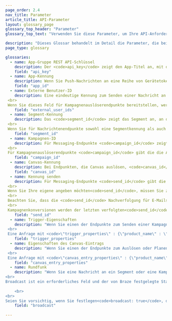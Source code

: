 ```yaml
---
page_order: 2.4
nav_title: Parameter
article_title: API-Parameter
layout: glossary_page
glossary_top_header: "Parameter"
glossary_top_text: "Verwenden Sie diese Parameter, um Ihre API-Anforderungen zu definieren. Obwohl die von Ihnen benötigten Parameter unter den Endpunkten aufgeführt sind, sollte Ihnen dies mehr Einblick in deren Nuance und andere Spezifikationen geben."

description: "Dieses Glossar behandelt im Detail die Parameter, die bei API-Anfragen verwendet werden." 
page_type: glossary

glossaries:
  - name: App-Gruppe REST API-Schlüssel
    description: Der <code>api_key</code> zeigt den App-Titel an, mit dem die Daten in dieser Anforderung verknüpft sind, und authentifiziert den Anforderer als jemanden, der Nachrichten an die App senden darf. Sie muss bei jeder Anfrage als HTTP-Autorisierungsheader enthalten sein. Sie finden sie im Abschnitt „<strong>Developer Console</strong>“ des Braze-Dashboards.
    field: "api_key"
  - name: App-Kennung
    description: Wenn Sie Push-Nachrichten an eine Reihe von Gerätetokens senden möchten (anstelle von Benutzern), müssen Sie angeben, in welchem Namen welche bestimmte App Sie Nachrichten senden. In diesem Fall geben Sie die entsprechende App-Kennung in einem Token-Objekt ein. Sie finden sie im Abschnitt „<strong>Developer Console</strong>“ des Braze-Dashboards.
    field: "app_id"
  - name: Externe Benutzer-ID
    description: Eine eindeutige Kennung zum Senden einer Nachricht an bestimmte Benutzer. Diese Kennung sollte mit der im Braze SDK festgelegten Kennung übereinstimmen. Sie können nur Benutzer für Nachrichten ansprechen, die bereits über das SDK oder die Benutzer-API identifiziert wurden. In einer Anfrage sind maximal 50 externe Benutzer-IDs zulässig. <br>
 <br>
 Wenn Sie dieses Feld für Kampagnenauslöserendpunkte bereitstellen, werden die Kriterien mit den Kampagnensegmenten geschichtet und nur Benutzer, die in der Liste der externen Benutzer-IDs und des Kampagnensegments enthalten sind, erhalten die Nachricht.
    field: "external_user_ids"
  - name: Segment-Kennung
    description: Das <code>segment_id</code> zeigt das Segment an, an das die Nachricht gesendet werden soll. Eine Segmentkennung für jedes der von Ihnen erstellten Segmente finden Sie im Abschnitt „<strong>Developer Console</strong>“ des Braze-Dashboards. <br>
 <br>
 Wenn Sie für Nachrichtenendpunkte sowohl eine Segmentkennung als auch eine Liste externer Benutzer-IDs in einer einzigen Messaging-Anfrage bereitstellen, werden die Kriterien geschichtet und nur Benutzer, die sich sowohl in der Liste der externen Benutzer-IDs als auch im angegebenen Segment befinden, erhalten die Nachricht.
    field: "segment_id"
  - name: Kampagnen-ID
    description: Für Messaging-Endpunkte <code>campaign_id</code> zeigt die die API-Kampagne an, unter der die Analyse einer Nachricht verfolgt werden soll. Eine Kampagnenkennung für jede der Kampagnen, die Sie erstellt haben, finden Sie im Abschnitt „<strong>Developer Console</strong>“ des Braze-Dashboards. Wenn Sie im Anforderungstext eine Kampagnenkennung angeben, müssen Sie <code>message_variation_id</code> in jedem der Nachrichtenobjekte eine angeben, die die dargestellte Variante Ihrer Kampagne angibt. <br>
 <br>
 Für Kampagnenauslöserendpunkte <code>campaign_id</code> gibt die die API-ID der auszulösenden Kampagne an. Dieses Feld ist für alle Trigger-Endpunktanfragen erforderlich.
    field: "campaign_id"
  - name: Canvas-Kennung
    description: Bei Endpunkten, die Canvas auslösen, <code>canvas_id</code> gibt die die Kennung des Canvas an, der ausgelöst oder geplant werden soll. Dieses Feld ist für alle Trigger-Endpunktanfragen erforderlich.
    field: "canvas_id"
  - name: Kennung senden
    description: Für Messaging-Endpunkte <code>send_id</code> gibt die an, unter welchem Sendevorgang die Analyse für eine Nachricht verfolgt werden soll. <code>send_id</code> Mit können Sie Analysen für eine bestimmte Instanz einer Kampagne abrufen, die über den <code>sends/data_series</code> Endpunkt gesendet wird. API- und API-Trigger-Kampagnen, die als Broadcast gesendet werden, generieren automatisch eine Sendekennung, wenn keine Sendekennung bereitgestellt wird. <br>
 <br>
 Wenn Sie Ihre eigene angeben möchten<code>send_id</code>, müssen Sie zunächst eine über den <code>sends/id/create</code> Endpunkt erstellen. Der <code>send_id</code> muss alle ASCII-Zeichen und höchstens 64 Zeichen lang sein.  Sie können eine Sendekennung für mehrere Sendungen derselben Kampagne wiederverwenden, wenn Sie die Analysen dieser Sendungen zusammen gruppieren möchten. <br>
 <br>
 Beachten Sie, dass die <code>send_id</code> Nachverfolgung für E-Mails, die über Mailjet gesendet werden, nicht verfügbar ist. <br>
 <br>
 Kampagnenkonversionen werden der letzten verfolgten<code>send_id</code>, die der Benutzer von dieser Kampagne erhalten hat, zugeordnet, es sei denn, die letzte Sendung, die der Benutzer erhalten hat, wurde nicht verfolgt.
    field: "send_id"
  - name: Trigger-Eigenschaften
    description: "Wenn Sie einen der Endpunkte zum Senden einer Kampagne mit API-Triggered Delivery verwenden, können Sie eine Karte mit Schlüsseln und Werten bereitstellen, um Ihre Nachricht anzupassen. Wenn Sie eine API-Anfrage stellen, die ein Objekt in enthält<code>\"trigger_properties\"</code>, können die Werte in diesem Objekt dann in Ihrer Nachrichtenvorlage unter dem <code>api_trigger_properties</code> Namensraum referenziert werden. <br>
 <br>
 Eine Anfrage mit <code>\"trigger_properties\" : {\"product_name\" : \"shoes\", \"product_price\" : 79.99}</code> könnte beispielsweise das Wort \"Schuhe\" zur Nachricht hinzufügen, indem sie hinzufügt<code>{{api_trigger_properties.${product_name}}}</code>."
    field: "trigger_properties"
  - name: Eigenschaften des Canvas-Eintrags
    description: "Wenn Sie einen der Endpunkte zum Auslösen oder Planen eines Canvas über die API verwenden, können Sie eine Karte mit Schlüsseln und Werten bereitstellen, um Nachrichten anzupassen, die von den ersten Schritten Ihres Canvas im <code>\"canvas_entry_properties\"</code> Namensraum gesendet werden. <br>
 <br>
 Eine Anfrage mit <code>\"canvas_entry_properties\" : {\"product_name\" : \"shoes\", \"product_price\" : 79.99}</code> könnte beispielsweise das Wort \"Schuhe\" zu einer Nachricht hinzufügen, indem Sie hinzufügen<code>{{canvas_entry_properties.${product_name}}}</code>."
    field: "canvas_entry_properties"
  - name: Rundfunk
    description: "Wenn Sie eine Nachricht an ein Segment oder eine Kampagnenzielgruppe senden, die einen API-Endpunkt verwendet, müssen Sie ausdrücklich definieren, ob Ihre Nachricht eine \"Übertragung\" an eine große Gruppe von Benutzern ist, indem Sie einen <code>broadcast</code> Booleschen in den API-Aufruf einbeziehen. Das heißt, wenn Sie beabsichtigen, eine API-Nachricht an das gesamte Segment zu senden, auf das eine Kampagne oder Canvas abzielt, müssen Sie sie <code>broadcast: true</code> in Ihren API-Aufruf aufnehmen. <br>
<br>
Broadcast ist ein erforderliches Feld und der von Braze festgelegte Standardwert, wenn eine Kampagne oder Canvas erstellt wird, ist <code>broadcast: false</code>. Sie können nicht beide <code>broadcast: true</code> und eine <code>recipients</code> Liste angegeben haben. Wenn das <code>broadcast</code> Flag auf wahr gesetzt ist und eine explizite Empfängerliste bereitgestellt wird, gibt der API-Endpunkt einen Fehler zurück. In ähnlicher Weise wird die Angabe <code>broadcast: false</code> und Nichtbereitstellung einer Empfängerliste zu einem Fehler führen. 
    
    <br>
<br>
Seien Sie vorsichtig, wenn Sie festlegen<code>broadcast: true</code>, da das unbeabsichtigte Setzen dieses Flags dazu führen kann, dass Sie Ihre Kampagne oder Ihren Canvas an eine größere Zielgruppe als erwartet senden. Das <code>broadcast</code> Flag ist erforderlich, um vor versehentlichen Sendungen an große Benutzergruppen zu schützen."
    field: "broadcast"
    
---
```

